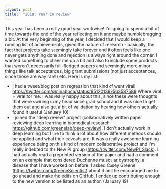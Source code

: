 ```yaml
---
layout: post
title:  "2018: Year in review"
---
```


This year has been a really good year workwise! I'm going to spend a bit of time towards the end of the year reflecting on it and maybe humblebragging a bit.
At the very beginning of the year, I decided that I would keep a running list of achievements, given the nature of research - basically, the fact that projects take
seemingly take forever and it often feels like one never gets anything done and rejection is always right around the corner. I wanted something to cheer me up a bit and also to include some products that
weren't necessarily full-fledged papers and seemingly more minor things like talk acceptances, big grant submissions (not just acceptances, since those are way rare!) 
etc. Here is my list:

* I had a tweet/blog post on regression that kind of went viral! https://twitter.com/siminaboca/status/951201399563587589 Where viral = viral for me. I was really happy about this, since these were thoughts that
were swirling in my head since grad school and it was nice to get them out and also get a bit of validation by hearing how others actually found it useful
(January 10)
* I joined the "deep review" project (collaboratively written paper reviewing deep learning in biomedical research https://github.com/greenelab/deep-review). I don't actually work in deep learning but I like to think a lot
about how different methods should be applied and what their caveats are. It was a really awesome learning experience being on this kind of modern collaborative project and I'm really indebted to the New PI group
(https://twitter.com/NewPI_Slack). I had actually read a preprinted version of the paper and had a comment on an example that considered Duchenne muscular dystrophy, a disease that I have worked on before. I asked
Casey Greene (https://twitter.com/GreeneScientist) about it and he encouraged me to go ahead and make the edits on GitHub. I ended up contributing enough to the new version to be listed as an author. (January 19)

